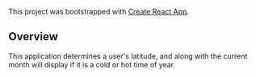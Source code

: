 This project was bootstrapped with [Create React App](https://github.com/facebook/create-react-app).

## Overview

This application determines a user's latitude, and along with the current month will display if it is a cold or hot time of year.
